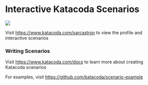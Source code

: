 # Interactive Katacoda Scenarios

[![](http://shields.katacoda.com/katacoda/sarcastron/count.svg)](https://www.katacoda.com/sarcastron "Get your profile on Katacoda.com")

Visit https://www.katacoda.com/sarcastron to view the profile and interactive scenarios

### Writing Scenarios
Visit https://www.katacoda.com/docs to learn more about creating Katacoda scenarios

For examples, visit https://github.com/katacoda/scenario-example
